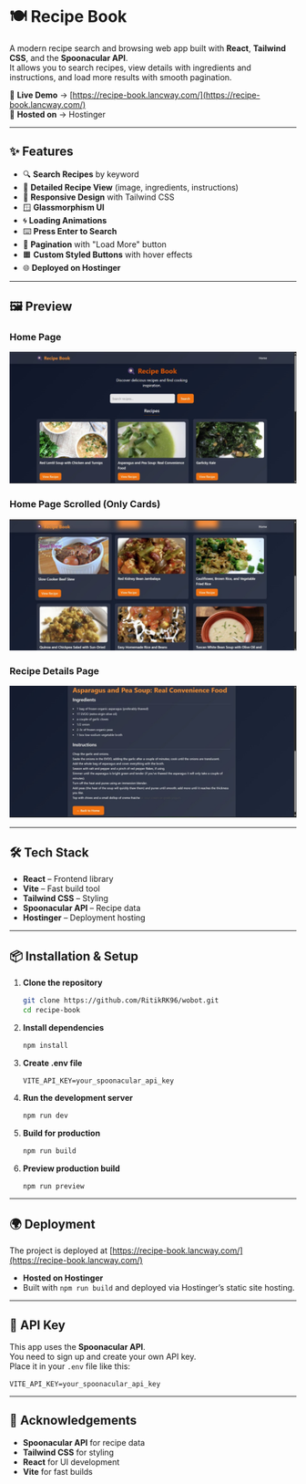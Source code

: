 # 🍽️ Recipe Book

A modern recipe search and browsing web app built with **React**, **Tailwind CSS**, and the **Spoonacular API**.  
It allows you to search recipes, view details with ingredients and instructions, and load more results with smooth pagination.

🔗 **Live Demo** → [https://recipe-book.lancway.com/](https://recipe-book.lancway.com/)  
📡 **Hosted on** → Hostinger

---

## ✨ Features

- 🔍 **Search Recipes** by keyword
- 📄 **Detailed Recipe View** (image, ingredients, instructions)
- 📱 **Responsive Design** with Tailwind CSS
- 🪟 **Glassmorphism UI**
- 🌀 **Loading Animations**
- ⌨️ **Press Enter to Search**
- 📜 **Pagination** with "Load More" button
- 🟧 **Custom Styled Buttons** with hover effects
- 🌐 **Deployed on Hostinger**

---

## 🖼️ Preview

### Home Page  
![Home Page Screenshot](./Screenshots/home-page.jpg "Home Page")

### Home Page Scrolled (Only Cards)  
![Home Page Scrolled Screenshot](./Screenshots/home-page-scrolled.jpg "Home Page Scrolled")

### Recipe Details Page  
![Recipe Details Screenshot](./Screenshots/recipe-details.jpg "Recipe Details")


---

## 🛠️ Tech Stack

- **React** – Frontend library
- **Vite** – Fast build tool
- **Tailwind CSS** – Styling
- **Spoonacular API** – Recipe data
- **Hostinger** – Deployment hosting

---

## 📦 Installation & Setup

1. **Clone the repository**
   ```bash
   git clone https://github.com/RitikRK96/wobot.git
   cd recipe-book
   ```

2. **Install dependencies**
   ```bash
   npm install
   ```

3. **Create .env file**
   ```env
   VITE_API_KEY=your_spoonacular_api_key
   ```

4. **Run the development server**
   ```bash
   npm run dev
   ```

5. **Build for production**
   ```bash
   npm run build
   ```

6. **Preview production build**
   ```bash
   npm run preview
   ```

---

## 🌍 Deployment

The project is deployed at [https://recipe-book.lancway.com/](https://recipe-book.lancway.com/)

- **Hosted on Hostinger**
- Built with `npm run build` and deployed via Hostinger’s static site hosting.

---

## 🔑 API Key

This app uses the **Spoonacular API**.  
You need to sign up and create your own API key.  
Place it in your `.env` file like this:

```env
VITE_API_KEY=your_spoonacular_api_key
```

---


## 🙌 Acknowledgements

- **Spoonacular API** for recipe data
- **Tailwind CSS** for styling
- **React** for UI development
- **Vite** for fast builds